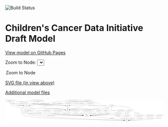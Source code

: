 <link rel='stylesheet' href="assets/style.css">
<link rel='stylesheet' href="https://unpkg.com/leaflet@1.5.1/dist/leaflet.css" integrity="sha512-xwE/Az9zrjBIphAcBb3F6JVqxf46+CDLwfLMHloNu6KEQCAWi6HcDUbeOfBIptF7tcCzusKFjFw2yuvEpDL9wQ==" crossorigin="">
<script type="text/javascript" src="https://code.jquery.com/jquery-3.2.1.min.js"></script>
<script type="text/javascript"  src="https://unpkg.com/leaflet@1.5.1/dist/leaflet.js"></script>
<script type="text/javascript" src="assets/actions.js"></script>

![Build Status](https://github.com/CBIIT/ccdi-model/actions/workflows/model-test-and-deploy.yml/badge.svg)

# Children's Cancer Data Initiative Draft Model

[View model on GitHub Pages](https://cbiit.github.io/ccdi-model/)



Zoom to Node: <select id="node_select">
  <option value="">Zoom to Node</option>
</select>
<div id="model"></div>

<p>
<a href="./model-desc/ccdi-model.svg">SVG file (in view above)</a>
<p>
<a href="./model-desc">Additional model files</a>
<div id='graph' style='display:off;'>
<svg width="2778pt" height="392pt"
 viewBox="0.00 0.00 2777.84 392.00" xmlns="http://www.w3.org/2000/svg" xmlns:xlink="http://www.w3.org/1999/xlink">
<g id="graph0" class="graph" transform="scale(1 1) rotate(0) translate(4 388)">
<title>Perl</title>
<polygon fill="#ffffff" stroke="transparent" points="-4,4 -4,-388 2773.8379,-388 2773.8379,4 -4,4"/>
<!-- radiology_file -->
<g id="node1" class="node">
<title>radiology_file</title>
<ellipse fill="none" stroke="#000000" cx="2032.0433" cy="-192" rx="73.387" ry="18"/>
<text text-anchor="middle" x="2032.0433" y="-188.3" font-family="Times,serif" font-size="14.00" fill="#000000">radiology_file</text>
</g>
<!-- participant -->
<g id="node3" class="node">
<title>participant</title>
<ellipse fill="none" stroke="#000000" cx="1428.0433" cy="-105" rx="62.2891" ry="18"/>
<text text-anchor="middle" x="1428.0433" y="-101.3" font-family="Times,serif" font-size="14.00" fill="#000000">participant</text>
</g>
<!-- radiology_file&#45;&gt;participant -->
<g id="edge13" class="edge">
<title>radiology_file&#45;&gt;participant</title>
<path fill="none" stroke="#000000" d="M1992.4113,-176.7804C1960.0035,-165.0064 1912.7262,-149.3474 1870.0433,-141 1801.146,-127.5259 1606.1063,-114.9799 1499.6084,-108.8774"/>
<polygon fill="#000000" stroke="#000000" points="1499.7685,-105.381 1489.5857,-108.3072 1499.3708,-112.3697 1499.7685,-105.381"/>
<text text-anchor="middle" x="1987.0433" y="-144.8" font-family="Times,serif" font-size="14.00" fill="#000000">of_radiology_file</text>
</g>
<!-- exposure -->
<g id="node2" class="node">
<title>exposure</title>
<ellipse fill="none" stroke="#000000" cx="2177.0433" cy="-192" rx="53.0913" ry="18"/>
<text text-anchor="middle" x="2177.0433" y="-188.3" font-family="Times,serif" font-size="14.00" fill="#000000">exposure</text>
</g>
<!-- exposure&#45;&gt;participant -->
<g id="edge21" class="edge">
<title>exposure&#45;&gt;participant</title>
<path fill="none" stroke="#000000" d="M2147.3908,-176.8862C2122.1985,-164.838 2084.7096,-148.7462 2050.0433,-141 1947.3788,-118.0597 1641.649,-109.1969 1500.6968,-106.2627"/>
<polygon fill="#000000" stroke="#000000" points="1500.4994,-102.758 1490.4301,-106.0534 1500.3567,-109.7566 1500.4994,-102.758"/>
<text text-anchor="middle" x="2139.5433" y="-144.8" font-family="Times,serif" font-size="14.00" fill="#000000">of_exposure</text>
</g>
<!-- study -->
<g id="node6" class="node">
<title>study</title>
<ellipse fill="none" stroke="#000000" cx="2130.0433" cy="-18" rx="36.2938" ry="18"/>
<text text-anchor="middle" x="2130.0433" y="-14.3" font-family="Times,serif" font-size="14.00" fill="#000000">study</text>
</g>
<!-- participant&#45;&gt;study -->
<g id="edge8" class="edge">
<title>participant&#45;&gt;study</title>
<path fill="none" stroke="#000000" d="M1485.4909,-97.8804C1621.5144,-81.0228 1961.0868,-38.9391 2084.3887,-23.658"/>
<polygon fill="#000000" stroke="#000000" points="2085.1148,-27.0949 2094.6084,-22.3915 2084.2538,-20.1481 2085.1148,-27.0949"/>
<text text-anchor="middle" x="1871.5433" y="-57.8" font-family="Times,serif" font-size="14.00" fill="#000000">of_participant</text>
</g>
<!-- pdx -->
<g id="node4" class="node">
<title>pdx</title>
<ellipse fill="none" stroke="#000000" cx="1088.0433" cy="-279" rx="27.8951" ry="18"/>
<text text-anchor="middle" x="1088.0433" y="-275.3" font-family="Times,serif" font-size="14.00" fill="#000000">pdx</text>
</g>
<!-- sample -->
<g id="node8" class="node">
<title>sample</title>
<ellipse fill="none" stroke="#000000" cx="1088.0433" cy="-192" rx="44.393" ry="18"/>
<text text-anchor="middle" x="1088.0433" y="-188.3" font-family="Times,serif" font-size="14.00" fill="#000000">sample</text>
</g>
<!-- pdx&#45;&gt;sample -->
<g id="edge9" class="edge">
<title>pdx&#45;&gt;sample</title>
<path fill="none" stroke="#000000" d="M1088.0433,-260.9735C1088.0433,-249.1918 1088.0433,-233.5607 1088.0433,-220.1581"/>
<polygon fill="#000000" stroke="#000000" points="1091.5434,-220.0033 1088.0433,-210.0034 1084.5434,-220.0034 1091.5434,-220.0033"/>
<text text-anchor="middle" x="1112.0433" y="-231.8" font-family="Times,serif" font-size="14.00" fill="#000000">of_pdx</text>
</g>
<!-- single_cell_sequencing_file -->
<g id="node5" class="node">
<title>single_cell_sequencing_file</title>
<ellipse fill="none" stroke="#000000" cx="1199.0433" cy="-366" rx="137.5759" ry="18"/>
<text text-anchor="middle" x="1199.0433" y="-362.3" font-family="Times,serif" font-size="14.00" fill="#000000">single_cell_sequencing_file</text>
</g>
<!-- single_cell_sequencing_file&#45;&gt;pdx -->
<g id="edge31" class="edge">
<title>single_cell_sequencing_file&#45;&gt;pdx</title>
<path fill="none" stroke="#000000" d="M1194.9658,-347.9571C1191.7107,-337.1782 1186.1461,-323.8969 1177.0433,-315 1162.8941,-301.1709 1142.7311,-292.4264 1125.1735,-287.0244"/>
<polygon fill="#000000" stroke="#000000" points="1125.7764,-283.5582 1115.2021,-284.2169 1123.8792,-290.2962 1125.7764,-283.5582"/>
<text text-anchor="middle" x="1295.5433" y="-318.8" font-family="Times,serif" font-size="14.00" fill="#000000">of_single_cell_sequencing_file</text>
</g>
<!-- single_cell_sequencing_file&#45;&gt;sample -->
<g id="edge30" class="edge">
<title>single_cell_sequencing_file&#45;&gt;sample</title>
<path fill="none" stroke="#000000" d="M1298.1019,-353.448C1314.441,-351.5226 1331.2089,-349.6346 1347.0433,-348 1370.5586,-345.5725 1543.0498,-347.409 1559.0433,-330 1563.5535,-325.0906 1563.414,-320.034 1559.0433,-315 1540.3553,-293.4766 1459.8873,-303.0995 1432.0433,-297 1300.1803,-268.1142 1269.6414,-251.0455 1141.0433,-210 1137.942,-209.0102 1134.7448,-207.9711 1131.5299,-206.9128"/>
<polygon fill="#000000" stroke="#000000" points="1132.504,-203.5482 1121.9103,-203.7094 1130.2923,-210.1897 1132.504,-203.5482"/>
<text text-anchor="middle" x="1540.5433" y="-275.3" font-family="Times,serif" font-size="14.00" fill="#000000">of_single_cell_sequencing_file</text>
</g>
<!-- cell_line -->
<g id="node11" class="node">
<title>cell_line</title>
<ellipse fill="none" stroke="#000000" cx="368.0433" cy="-279" rx="49.2915" ry="18"/>
<text text-anchor="middle" x="368.0433" y="-275.3" font-family="Times,serif" font-size="14.00" fill="#000000">cell_line</text>
</g>
<!-- single_cell_sequencing_file&#45;&gt;cell_line -->
<g id="edge32" class="edge">
<title>single_cell_sequencing_file&#45;&gt;cell_line</title>
<path fill="none" stroke="#000000" d="M1066.7609,-360.78C971.2458,-355.7258 851.1206,-346.3567 804.0433,-330 792.5152,-325.9947 792.6024,-318.9146 781.0433,-315 730.5961,-297.9156 595.0934,-301.7407 542.0433,-297 503.2536,-293.5336 459.6652,-289.0235 425.8185,-285.385"/>
<polygon fill="#000000" stroke="#000000" points="425.9613,-281.8802 415.6432,-284.2859 425.2095,-288.8397 425.9613,-281.8802"/>
<text text-anchor="middle" x="912.5433" y="-318.8" font-family="Times,serif" font-size="14.00" fill="#000000">of_single_cell_sequencing_file</text>
</g>
<!-- clinical_measure_file -->
<g id="node7" class="node">
<title>clinical_measure_file</title>
<ellipse fill="none" stroke="#000000" cx="394.0433" cy="-192" rx="108.5808" ry="18"/>
<text text-anchor="middle" x="394.0433" y="-188.3" font-family="Times,serif" font-size="14.00" fill="#000000">clinical_measure_file</text>
</g>
<!-- clinical_measure_file&#45;&gt;participant -->
<g id="edge2" class="edge">
<title>clinical_measure_file&#45;&gt;participant</title>
<path fill="none" stroke="#000000" d="M388.7463,-173.5571C386.831,-162.6277 386.8405,-149.3286 395.0433,-141 411.8903,-123.8943 1122.8702,-110.2238 1355.3329,-106.2044"/>
<polygon fill="#000000" stroke="#000000" points="1355.441,-109.7031 1365.3793,-106.0315 1355.3205,-102.7042 1355.441,-109.7031"/>
<text text-anchor="middle" x="524.5433" y="-144.8" font-family="Times,serif" font-size="14.00" fill="#000000">of_clinical_measure_file_participant</text>
</g>
<!-- clinical_measure_file&#45;&gt;study -->
<g id="edge28" class="edge">
<title>clinical_measure_file&#45;&gt;study</title>
<path fill="none" stroke="#000000" d="M384.0588,-173.8058C379.5973,-162.97 376.9517,-149.682 385.0433,-141 444.683,-77.0084 1810.6765,-28.5638 2083.049,-19.5219"/>
<polygon fill="#000000" stroke="#000000" points="2083.4953,-23.0091 2093.3742,-19.1806 2083.264,-16.013 2083.4953,-23.0091"/>
<text text-anchor="middle" x="805.0433" y="-101.3" font-family="Times,serif" font-size="14.00" fill="#000000">of_clinical_measure_file</text>
</g>
<!-- sample&#45;&gt;participant -->
<g id="edge3" class="edge">
<title>sample&#45;&gt;participant</title>
<path fill="none" stroke="#000000" d="M1113.3079,-177.2054C1134.2562,-165.5953 1165.1735,-149.9477 1194.0433,-141 1247.4452,-124.449 1310.1595,-115.3229 1357.2144,-110.404"/>
<polygon fill="#000000" stroke="#000000" points="1357.7105,-113.8719 1367.3097,-109.388 1357.0094,-106.9071 1357.7105,-113.8719"/>
<text text-anchor="middle" x="1230.5433" y="-144.8" font-family="Times,serif" font-size="14.00" fill="#000000">of_sample</text>
</g>
<!-- pathology_file -->
<g id="node9" class="node">
<title>pathology_file</title>
<ellipse fill="none" stroke="#000000" cx="76.0433" cy="-366" rx="76.0865" ry="18"/>
<text text-anchor="middle" x="76.0433" y="-362.3" font-family="Times,serif" font-size="14.00" fill="#000000">pathology_file</text>
</g>
<!-- pathology_file&#45;&gt;pdx -->
<g id="edge5" class="edge">
<title>pathology_file&#45;&gt;pdx</title>
<path fill="none" stroke="#000000" d="M149.767,-361.5712C216.8078,-356.6846 318.232,-347.1383 405.0433,-330 428.6412,-325.3413 433.3321,-319.0437 457.0433,-315 471.7213,-312.4968 915.3906,-288.3443 1049.8162,-281.0657"/>
<polygon fill="#000000" stroke="#000000" points="1050.2461,-284.5476 1060.0424,-280.5122 1049.8678,-277.5579 1050.2461,-284.5476"/>
<text text-anchor="middle" x="518.0433" y="-318.8" font-family="Times,serif" font-size="14.00" fill="#000000">of_pathology_file</text>
</g>
<!-- pathology_file&#45;&gt;sample -->
<g id="edge4" class="edge">
<title>pathology_file&#45;&gt;sample</title>
<path fill="none" stroke="#000000" d="M72.8429,-347.5998C72.0262,-337.2164 72.7762,-324.4664 79.0433,-315 108.8877,-269.9203 135.8324,-275.0318 188.0433,-261 405.687,-202.5078 469.0678,-241.2734 694.0433,-228 845.5463,-219.0614 886.0098,-238.6727 1035.0433,-210 1038.6933,-209.2978 1042.4358,-208.4035 1046.1616,-207.3904"/>
<polygon fill="#000000" stroke="#000000" points="1047.329,-210.6946 1055.9104,-204.4808 1045.327,-203.987 1047.329,-210.6946"/>
<text text-anchor="middle" x="249.0433" y="-275.3" font-family="Times,serif" font-size="14.00" fill="#000000">of_pathology_file</text>
</g>
<!-- pathology_file&#45;&gt;cell_line -->
<g id="edge6" class="edge">
<title>pathology_file&#45;&gt;cell_line</title>
<path fill="none" stroke="#000000" d="M77.3318,-347.9624C79.1267,-336.7606 83.3226,-323.0164 93.0433,-315 109.3858,-301.5227 233.2016,-289.5634 309.0154,-283.4034"/>
<polygon fill="#000000" stroke="#000000" points="309.6898,-286.8607 319.3783,-282.5731 309.1307,-279.883 309.6898,-286.8607"/>
<text text-anchor="middle" x="154.0433" y="-318.8" font-family="Times,serif" font-size="14.00" fill="#000000">of_pathology_file</text>
</g>
<!-- medical_history -->
<g id="node10" class="node">
<title>medical_history</title>
<ellipse fill="none" stroke="#000000" cx="723.0433" cy="-192" rx="85.2851" ry="18"/>
<text text-anchor="middle" x="723.0433" y="-188.3" font-family="Times,serif" font-size="14.00" fill="#000000">medical_history</text>
</g>
<!-- medical_history&#45;&gt;participant -->
<g id="edge7" class="edge">
<title>medical_history&#45;&gt;participant</title>
<path fill="none" stroke="#000000" d="M750.5505,-174.7492C770.8613,-162.9682 799.6262,-148.2312 827.0433,-141 924.8455,-115.2047 1218.2524,-107.8366 1355.6209,-105.7767"/>
<polygon fill="#000000" stroke="#000000" points="1355.6869,-109.2763 1365.6351,-105.6319 1355.5855,-102.277 1355.6869,-109.2763"/>
<text text-anchor="middle" x="895.0433" y="-144.8" font-family="Times,serif" font-size="14.00" fill="#000000">of_medical_history</text>
</g>
<!-- cell_line&#45;&gt;participant -->
<g id="edge34" class="edge">
<title>cell_line&#45;&gt;participant</title>
<path fill="none" stroke="#000000" d="M403.0038,-266.1455C433.3363,-254.1095 477.654,-234.35 512.0433,-210 530.5101,-196.9242 527.7897,-184.0892 548.0433,-174 559.893,-168.0971 770.8673,-142.2872 784.0433,-141 990.8833,-120.7927 1236.2891,-110.9639 1355.6336,-107.0859"/>
<polygon fill="#000000" stroke="#000000" points="1355.8607,-110.5806 1365.7434,-106.7619 1355.6364,-103.5842 1355.8607,-110.5806"/>
<text text-anchor="middle" x="588.5433" y="-188.3" font-family="Times,serif" font-size="14.00" fill="#000000">of_cell_line</text>
</g>
<!-- cell_line&#45;&gt;study -->
<g id="edge35" class="edge">
<title>cell_line&#45;&gt;study</title>
<path fill="none" stroke="#000000" d="M336.6486,-264.981C315.2633,-253.5536 288.6328,-235.1791 276.0433,-210 268.8878,-195.6892 271.9114,-189.4573 276.0433,-174 296.8456,-96.1787 356.3176,-104.0634 435.0433,-87 599.9691,-51.2532 1828.2391,-24.2066 2083.6196,-18.9351"/>
<polygon fill="#000000" stroke="#000000" points="2083.7472,-22.4333 2093.6732,-18.7285 2083.6033,-15.4348 2083.7472,-22.4333"/>
<text text-anchor="middle" x="330.5433" y="-144.8" font-family="Times,serif" font-size="14.00" fill="#000000">of_cell_line</text>
</g>
<!-- publication -->
<g id="node12" class="node">
<title>publication</title>
<ellipse fill="none" stroke="#000000" cx="1979.0433" cy="-105" rx="63.0888" ry="18"/>
<text text-anchor="middle" x="1979.0433" y="-101.3" font-family="Times,serif" font-size="14.00" fill="#000000">publication</text>
</g>
<!-- publication&#45;&gt;study -->
<g id="edge33" class="edge">
<title>publication&#45;&gt;study</title>
<path fill="none" stroke="#000000" d="M1990.99,-87.2682C1999.1623,-76.3339 2010.8744,-62.7718 2024.0433,-54 2042.7238,-41.5569 2066.1223,-33.0141 2086.1803,-27.3849"/>
<polygon fill="#000000" stroke="#000000" points="2087.2522,-30.7217 2096.0217,-24.7765 2085.4588,-23.9554 2087.2522,-30.7217"/>
<text text-anchor="middle" x="2075.0433" y="-57.8" font-family="Times,serif" font-size="14.00" fill="#000000">of_publication</text>
</g>
<!-- sequencing_file -->
<g id="node13" class="node">
<title>sequencing_file</title>
<ellipse fill="none" stroke="#000000" cx="1439.0433" cy="-366" rx="83.3857" ry="18"/>
<text text-anchor="middle" x="1439.0433" y="-362.3" font-family="Times,serif" font-size="14.00" fill="#000000">sequencing_file</text>
</g>
<!-- sequencing_file&#45;&gt;pdx -->
<g id="edge19" class="edge">
<title>sequencing_file&#45;&gt;pdx</title>
<path fill="none" stroke="#000000" d="M1432.8232,-347.8871C1427.9265,-336.504 1419.9198,-322.5845 1408.0433,-315 1384.7076,-300.0975 1205.8587,-286.7012 1126.1587,-281.4043"/>
<polygon fill="#000000" stroke="#000000" points="1126.2541,-277.9031 1116.0462,-280.7404 1125.7954,-284.888 1126.2541,-277.9031"/>
<text text-anchor="middle" x="1488.5433" y="-318.8" font-family="Times,serif" font-size="14.00" fill="#000000">of_sequencing_file</text>
</g>
<!-- sequencing_file&#45;&gt;sample -->
<g id="edge18" class="edge">
<title>sequencing_file&#45;&gt;sample</title>
<path fill="none" stroke="#000000" d="M1508.5888,-356.0556C1586.397,-342.1746 1695.8039,-312.6902 1649.0433,-261 1572.9298,-176.8627 1251.9181,-234.0648 1141.0433,-210 1137.4613,-209.2226 1133.7843,-208.2835 1130.118,-207.2472"/>
<polygon fill="#000000" stroke="#000000" points="1131.0968,-203.8866 1120.5109,-204.3216 1129.0576,-210.583 1131.0968,-203.8866"/>
<text text-anchor="middle" x="1726.5433" y="-275.3" font-family="Times,serif" font-size="14.00" fill="#000000">of_sequencing_file</text>
</g>
<!-- sequencing_file&#45;&gt;cell_line -->
<g id="edge20" class="edge">
<title>sequencing_file&#45;&gt;cell_line</title>
<path fill="none" stroke="#000000" d="M1379.6961,-353.2992C1368.556,-351.2608 1356.9758,-349.3734 1346.0433,-348 1278.4569,-339.5095 1103.7093,-354.2205 1040.0433,-330 1029.9875,-326.1745 1031.139,-318.7187 1021.0433,-315 971.0661,-296.5911 595.1714,-300.7422 542.0433,-297 503.058,-294.254 459.2989,-289.7203 425.4167,-285.89"/>
<polygon fill="#000000" stroke="#000000" points="425.5675,-282.3846 415.2348,-284.7267 424.7728,-289.3393 425.5675,-282.3846"/>
<text text-anchor="middle" x="1106.5433" y="-318.8" font-family="Times,serif" font-size="14.00" fill="#000000">of_sequencing_file</text>
</g>
<!-- family_relationship -->
<g id="node14" class="node">
<title>family_relationship</title>
<ellipse fill="none" stroke="#000000" cx="926.0433" cy="-192" rx="100.1823" ry="18"/>
<text text-anchor="middle" x="926.0433" y="-188.3" font-family="Times,serif" font-size="14.00" fill="#000000">family_relationship</text>
</g>
<!-- family_relationship&#45;&gt;participant -->
<g id="edge29" class="edge">
<title>family_relationship&#45;&gt;participant</title>
<path fill="none" stroke="#000000" d="M943.9332,-174.0928C956.7339,-162.4884 975.0067,-148.2335 994.0433,-141 1058.1664,-116.6344 1249.4381,-108.7231 1355.3908,-106.1818"/>
<polygon fill="#000000" stroke="#000000" points="1355.7668,-109.6742 1365.6837,-105.9453 1355.606,-102.676 1355.7668,-109.6742"/>
<text text-anchor="middle" x="1073.5433" y="-144.8" font-family="Times,serif" font-size="14.00" fill="#000000">of_family_relationship</text>
</g>
<!-- study_admin -->
<g id="node15" class="node">
<title>study_admin</title>
<ellipse fill="none" stroke="#000000" cx="2130.0433" cy="-105" rx="70.3881" ry="18"/>
<text text-anchor="middle" x="2130.0433" y="-101.3" font-family="Times,serif" font-size="14.00" fill="#000000">study_admin</text>
</g>
<!-- study_admin&#45;&gt;study -->
<g id="edge10" class="edge">
<title>study_admin&#45;&gt;study</title>
<path fill="none" stroke="#000000" d="M2130.0433,-86.9735C2130.0433,-75.1918 2130.0433,-59.5607 2130.0433,-46.1581"/>
<polygon fill="#000000" stroke="#000000" points="2133.5434,-46.0033 2130.0433,-36.0034 2126.5434,-46.0034 2133.5434,-46.0033"/>
<text text-anchor="middle" x="2186.5433" y="-57.8" font-family="Times,serif" font-size="14.00" fill="#000000">of_study_admin</text>
</g>
<!-- synonym -->
<g id="node16" class="node">
<title>synonym</title>
<ellipse fill="none" stroke="#000000" cx="1874.0433" cy="-279" rx="51.9908" ry="18"/>
<text text-anchor="middle" x="1874.0433" y="-275.3" font-family="Times,serif" font-size="14.00" fill="#000000">synonym</text>
</g>
<!-- synonym&#45;&gt;participant -->
<g id="edge22" class="edge">
<title>synonym&#45;&gt;participant</title>
<path fill="none" stroke="#000000" d="M1870.9366,-260.8036C1864.7593,-226.9202 1849.8896,-156.2065 1831.0433,-141 1805.9538,-120.7561 1609.6109,-111.0336 1500.5288,-107.1528"/>
<polygon fill="#000000" stroke="#000000" points="1500.3693,-103.6452 1490.2536,-106.7953 1500.1258,-110.641 1500.3693,-103.6452"/>
<text text-anchor="middle" x="1901.5433" y="-188.3" font-family="Times,serif" font-size="14.00" fill="#000000">of_synonym</text>
</g>
<!-- synonym&#45;&gt;study -->
<g id="edge23" class="edge">
<title>synonym&#45;&gt;study</title>
<path fill="none" stroke="#000000" d="M1925.9963,-276.8923C2016.9229,-272.0118 2199.0694,-256.5347 2239.0433,-210 2284.2446,-157.3798 2285.0493,-109.9514 2244.0433,-54 2235.4828,-42.3195 2202.3811,-32.6762 2174.037,-26.3198"/>
<polygon fill="#000000" stroke="#000000" points="2174.7709,-22.8977 2164.2578,-24.2107 2173.295,-29.7404 2174.7709,-22.8977"/>
<text text-anchor="middle" x="2315.5433" y="-144.8" font-family="Times,serif" font-size="14.00" fill="#000000">of_synonym</text>
</g>
<!-- synonym&#45;&gt;sample -->
<g id="edge24" class="edge">
<title>synonym&#45;&gt;sample</title>
<path fill="none" stroke="#000000" d="M1834.4692,-267.1593C1788.022,-253.4685 1713.7014,-232.2609 1685.0433,-228 1445.7634,-192.4241 1379.0347,-253.3657 1141.0433,-210 1137.3357,-209.3244 1133.5352,-208.4405 1129.7549,-207.4267"/>
<polygon fill="#000000" stroke="#000000" points="1130.456,-203.984 1119.8734,-204.4943 1128.4645,-210.6947 1130.456,-203.984"/>
<text text-anchor="middle" x="1786.5433" y="-231.8" font-family="Times,serif" font-size="14.00" fill="#000000">of_synonym</text>
</g>
<!-- molecular_test -->
<g id="node17" class="node">
<title>molecular_test</title>
<ellipse fill="none" stroke="#000000" cx="1230.0433" cy="-192" rx="79.8859" ry="18"/>
<text text-anchor="middle" x="1230.0433" y="-188.3" font-family="Times,serif" font-size="14.00" fill="#000000">molecular_test</text>
</g>
<!-- molecular_test&#45;&gt;participant -->
<g id="edge26" class="edge">
<title>molecular_test&#45;&gt;participant</title>
<path fill="none" stroke="#000000" d="M1247.9463,-174.3845C1260.0609,-163.356 1276.9225,-149.6461 1294.0433,-141 1315.7708,-130.0274 1341.2231,-122.1081 1364.0746,-116.5413"/>
<polygon fill="#000000" stroke="#000000" points="1365.0832,-119.9001 1374.0281,-114.2222 1363.4947,-113.0827 1365.0832,-119.9001"/>
<text text-anchor="middle" x="1358.0433" y="-144.8" font-family="Times,serif" font-size="14.00" fill="#000000">of_molecular_test</text>
</g>
<!-- study_funding -->
<g id="node18" class="node">
<title>study_funding</title>
<ellipse fill="none" stroke="#000000" cx="2363.0433" cy="-105" rx="77.1866" ry="18"/>
<text text-anchor="middle" x="2363.0433" y="-101.3" font-family="Times,serif" font-size="14.00" fill="#000000">study_funding</text>
</g>
<!-- study_funding&#45;&gt;study -->
<g id="edge17" class="edge">
<title>study_funding&#45;&gt;study</title>
<path fill="none" stroke="#000000" d="M2336.8836,-87.903C2319.1734,-76.949 2294.9206,-63.1258 2272.0433,-54 2240.3797,-41.3695 2202.9448,-32.0961 2174.4626,-26.127"/>
<polygon fill="#000000" stroke="#000000" points="2174.899,-22.644 2164.4015,-24.0772 2173.5015,-29.5031 2174.899,-22.644"/>
<text text-anchor="middle" x="2365.0433" y="-57.8" font-family="Times,serif" font-size="14.00" fill="#000000">of_study_funding</text>
</g>
<!-- therapeutic_procedure -->
<g id="node19" class="node">
<title>therapeutic_procedure</title>
<ellipse fill="none" stroke="#000000" cx="1446.0433" cy="-192" rx="117.7793" ry="18"/>
<text text-anchor="middle" x="1446.0433" y="-188.3" font-family="Times,serif" font-size="14.00" fill="#000000">therapeutic_procedure</text>
</g>
<!-- therapeutic_procedure&#45;&gt;participant -->
<g id="edge12" class="edge">
<title>therapeutic_procedure&#45;&gt;participant</title>
<path fill="none" stroke="#000000" d="M1435.6612,-173.8593C1432.9867,-168.3037 1430.4638,-162.0563 1429.0433,-156 1427.3388,-148.7334 1426.6483,-140.7236 1426.4888,-133.2477"/>
<polygon fill="#000000" stroke="#000000" points="1429.9892,-133.1943 1426.5665,-123.1676 1422.9894,-133.1403 1429.9892,-133.1943"/>
<text text-anchor="middle" x="1522.0433" y="-144.8" font-family="Times,serif" font-size="14.00" fill="#000000">of_therapeutic_procedure</text>
</g>
<!-- study_personnel -->
<g id="node20" class="node">
<title>study_personnel</title>
<ellipse fill="none" stroke="#000000" cx="2545.0433" cy="-105" rx="87.1846" ry="18"/>
<text text-anchor="middle" x="2545.0433" y="-101.3" font-family="Times,serif" font-size="14.00" fill="#000000">study_personnel</text>
</g>
<!-- study_personnel&#45;&gt;study -->
<g id="edge11" class="edge">
<title>study_personnel&#45;&gt;study</title>
<path fill="none" stroke="#000000" d="M2514.0562,-88.0599C2491.6509,-76.5862 2460.2995,-62.0922 2431.0433,-54 2343.4747,-29.7789 2237.1297,-21.8538 2177.1543,-19.2609"/>
<polygon fill="#000000" stroke="#000000" points="2176.9989,-15.752 2166.8669,-18.8491 2176.7189,-22.7464 2176.9989,-15.752"/>
<text text-anchor="middle" x="2541.5433" y="-57.8" font-family="Times,serif" font-size="14.00" fill="#000000">of_study_personnel</text>
</g>
<!-- study_arm -->
<g id="node21" class="node">
<title>study_arm</title>
<ellipse fill="none" stroke="#000000" cx="2710.0433" cy="-105" rx="59.5901" ry="18"/>
<text text-anchor="middle" x="2710.0433" y="-101.3" font-family="Times,serif" font-size="14.00" fill="#000000">study_arm</text>
</g>
<!-- study_arm&#45;&gt;study -->
<g id="edge25" class="edge">
<title>study_arm&#45;&gt;study</title>
<path fill="none" stroke="#000000" d="M2685.8774,-88.3369C2667.375,-76.5211 2640.7443,-61.4848 2615.0433,-54 2533.7306,-30.3196 2282.0266,-21.6458 2176.913,-19.0009"/>
<polygon fill="#000000" stroke="#000000" points="2176.6971,-15.4947 2166.6146,-18.7494 2176.5262,-22.4926 2176.6971,-15.4947"/>
<text text-anchor="middle" x="2698.5433" y="-57.8" font-family="Times,serif" font-size="14.00" fill="#000000">of_study_arm</text>
</g>
<!-- follow_up -->
<g id="node22" class="node">
<title>follow_up</title>
<ellipse fill="none" stroke="#000000" cx="1637.0433" cy="-192" rx="55.4913" ry="18"/>
<text text-anchor="middle" x="1637.0433" y="-188.3" font-family="Times,serif" font-size="14.00" fill="#000000">follow_up</text>
</g>
<!-- follow_up&#45;&gt;participant -->
<g id="edge1" class="edge">
<title>follow_up&#45;&gt;participant</title>
<path fill="none" stroke="#000000" d="M1633.6791,-173.8059C1630.6716,-162.6873 1625.116,-149.0933 1615.0433,-141 1597.0728,-126.561 1543.1903,-117.1703 1497.8537,-111.6125"/>
<polygon fill="#000000" stroke="#000000" points="1498.0748,-108.1144 1487.7331,-110.4168 1497.2534,-115.066 1498.0748,-108.1144"/>
<text text-anchor="middle" x="1671.0433" y="-144.8" font-family="Times,serif" font-size="14.00" fill="#000000">of_follow_up</text>
</g>
<!-- methylation_array_file -->
<g id="node23" class="node">
<title>methylation_array_file</title>
<ellipse fill="none" stroke="#000000" cx="564.0433" cy="-366" rx="115.8798" ry="18"/>
<text text-anchor="middle" x="564.0433" y="-362.3" font-family="Times,serif" font-size="14.00" fill="#000000">methylation_array_file</text>
</g>
<!-- methylation_array_file&#45;&gt;pdx -->
<g id="edge15" class="edge">
<title>methylation_array_file&#45;&gt;pdx</title>
<path fill="none" stroke="#000000" d="M571.0901,-347.9468C576.5985,-336.4352 585.4504,-322.3457 598.0433,-315 617.4712,-303.6673 937.5841,-286.5675 1049.6588,-280.8997"/>
<polygon fill="#000000" stroke="#000000" points="1050.0267,-284.3857 1059.8382,-280.3874 1049.6749,-277.3945 1050.0267,-284.3857"/>
<text text-anchor="middle" x="689.5433" y="-318.8" font-family="Times,serif" font-size="14.00" fill="#000000">of_methylation_array_file</text>
</g>
<!-- methylation_array_file&#45;&gt;sample -->
<g id="edge16" class="edge">
<title>methylation_array_file&#45;&gt;sample</title>
<path fill="none" stroke="#000000" d="M564.9502,-347.5744C566.4646,-336.6516 570.1755,-323.3533 579.0433,-315 730.4262,-172.4 834.9929,-266.8457 1035.0433,-210 1038.2214,-209.0969 1041.4902,-208.1162 1044.7696,-207.0944"/>
<polygon fill="#000000" stroke="#000000" points="1046.1131,-210.3388 1054.5591,-203.9424 1043.9677,-203.6757 1046.1131,-210.3388"/>
<text text-anchor="middle" x="743.5433" y="-275.3" font-family="Times,serif" font-size="14.00" fill="#000000">of_methylation_array_file</text>
</g>
<!-- methylation_array_file&#45;&gt;cell_line -->
<g id="edge14" class="edge">
<title>methylation_array_file&#45;&gt;cell_line</title>
<path fill="none" stroke="#000000" d="M451.7526,-361.5448C358.0605,-356.6405 237.4223,-347.0829 222.0433,-330 217.5828,-325.0454 217.932,-320.2481 222.0433,-315 233.1537,-300.8172 274.724,-291.4631 310.6793,-285.8536"/>
<polygon fill="#000000" stroke="#000000" points="311.2664,-289.3049 320.6417,-284.3699 310.2352,-282.3813 311.2664,-289.3049"/>
<text text-anchor="middle" x="313.5433" y="-318.8" font-family="Times,serif" font-size="14.00" fill="#000000">of_methylation_array_file</text>
</g>
<!-- diagnosis -->
<g id="node24" class="node">
<title>diagnosis</title>
<ellipse fill="none" stroke="#000000" cx="1765.0433" cy="-192" rx="54.6905" ry="18"/>
<text text-anchor="middle" x="1765.0433" y="-188.3" font-family="Times,serif" font-size="14.00" fill="#000000">diagnosis</text>
</g>
<!-- diagnosis&#45;&gt;participant -->
<g id="edge27" class="edge">
<title>diagnosis&#45;&gt;participant</title>
<path fill="none" stroke="#000000" d="M1754.362,-174.3267C1746.4077,-162.8267 1734.4574,-148.6005 1720.0433,-141 1683.0942,-121.517 1574.1677,-112.2345 1500.3179,-108.071"/>
<polygon fill="#000000" stroke="#000000" points="1500.3169,-104.5659 1490.1414,-107.517 1499.9363,-111.5555 1500.3169,-104.5659"/>
<text text-anchor="middle" x="1782.5433" y="-144.8" font-family="Times,serif" font-size="14.00" fill="#000000">of_diagnosis</text>
</g>
</g>
</svg>
</div>
